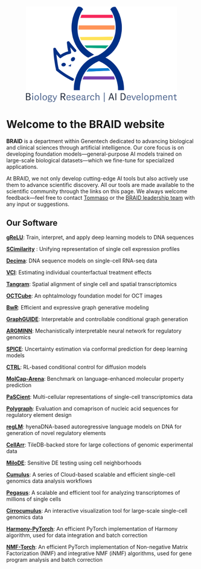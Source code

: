 



<p align="center">
  <img src="logo.png" alt="Cute Cat" width="400">
</p>



# Welcome to the BRAID website

**BRAID** is a department within Genentech dedicated to advancing biological and clinical sciences through artificial intelligence. Our core focus is on developing foundation models—general-purpose AI models trained on large-scale biological datasets—which we fine-tune for specialized applications.

At BRAID, we not only develop cutting-edge AI tools but also actively use them to advance scientific discovery. All our tools are made available to the scientific community through the links on this page. We always welcome feedback—feel free to contact [Tommaso](mailto:biancalt@gene.com) or the [BRAID leadership team](https://www.gene.com/scientists/our-scientists/braid) with any input or suggestions.



## Our Software

[**gReLU**](https://github.com/Genentech/gReLU): Train, interpret, and apply deep learning models to DNA sequences

[**SCimilarity**](https://github.com/Genentech/scimilarity) : Unifying representation of single cell expression profiles

[**Decima**](https://github.com/Genentech/decima): DNA sequence models on single-cell RNA-seq data

[**VCI**](https://github.com/yulun-rayn/variational-causal-inference): Estimating individual counterfactual treatment effects

[**Tangram**](https://github.com/broadinstitute/Tangram): Spatial alignment of single cell and spatial transcriptomics

[**OCTCube**](https://github.com/ZucksLiu/OCTCubeM): An ophtalmology foundation model for OCT images

[**BwR**](https://github.com/Genentech/bandwidth-graph-generation): Efficient and expressive graph generative modeling

[**GraphGUIDE**](https://github.com/Genentech/GraphGUIDE): Interpretable and controllable conditional graph generation

[**ARGMINN**](https://github.com/Genentech/ARGMINN): Mechanistically interpretable neural network for regulatory genomics

[**SPICE**](https://github.com/ndiamant/spice): Uncertainty estimation via conformal prediction for deep learning models

[**CTRL**](https://github.com/zhaoyl18/CTRL): RL-based conditional control for diffusion models

[**MolCap-Arena**](https://github.com/Genentech/molcap-arena): Benchmark on language-enhanced molecular property prediction

[**PaSCient**](https://github.com/genentech/pascient): Multi-cellular representations of single-cell transcriptomics data

[**Polygraph**](https://github.com/Genentech/polygraph): Evaluation and comaprison of nucleic acid sequences for regulatory element design

[**regLM**](https://github.com/Genentech/regLM): hyenaDNA-based autoregressive language models on DNA for generation of novel regulatory elements

[**CellArr**](https://github.com/CellArr/cellarr): TileDB-backed store for large collections of genomic experimental data

[**MiloDE**](https://github.com/MarioniLab/miloDE): Sensitive DE testing using cell neighborhoods

[**Cumulus**](https://github.com/lilab-bcb/cumulus): A series of Cloud-based scalable and efficient single-cell genomics data analysis workflows

[**Pegasus**](https://github.com/lilab-bcb/pegasus): A scalable and efficient tool for analyzing transcriptomes of millions of single cells

[**Cirrocumulus**](https://github.com/lilab-bcb/cirrocumulus): An interactive visualization tool for large-scale single-cell genomics data

[**Harmony-PyTorch**](https://github.com/lilab-bcb/harmony-pytorch): An efficient PyTorch implementation of Harmony algorithm, used for data integration and batch correction

[**NMF-Torch**](https://github.com/lilab-bcb/nmf-torch): An efficient PyTorch implementation of Non-negative Matrix Factorization (NMF) and integrative NMF (iNMF) algorithms, used for gene program analysis and batch correction
